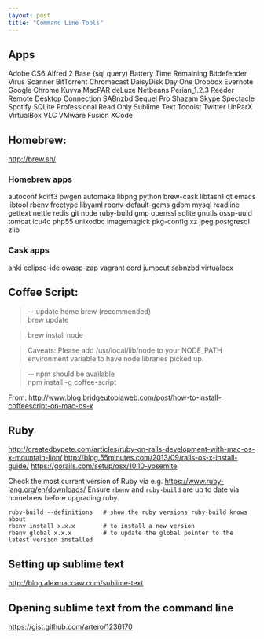 ```yaml
---
layout: post
title: "Command Line Tools"
---
```

## Apps

Adobe CS6
Alfred 2
Base (sql query)
Battery Time Remaining
Bitdefender Virus Scanner
BitTorrent
Chromecast
DaisyDisk
Day One
Dropbox
Evernote
Google Chrome
Kuvva
MacPAR deLuxe
Netbeans
Perian_1.2.3
Reeder
Remote Desktop Connection
SABnzbd
Sequel Pro
Shazam
Skype
Spectacle
Spotify
SQLite Professional Read Only
Sublime Text
Todoist
Twitter
UnRarX
VirtualBox
VLC
VMware Fusion
XCode


## Homebrew:
http://brew.sh/

### Homebrew apps

autoconf        kdiff3          pwgen
automake        libpng          python
brew-cask       libtasn1        qt
emacs           libtool         rbenv
freetype        libyaml         rbenv-default-gems
gdbm            mysql           readline
gettext         nettle          redis
git         node            ruby-build
gmp         openssl         sqlite
gnutls          ossp-uuid       tomcat
icu4c           php55           unixodbc
imagemagick     pkg-config      xz
jpeg            postgresql      zlib

### Cask apps

anki         eclipse-ide  owasp-zap    vagrant
cord         jumpcut      sabnzbd      virtualbox

## Coffee Script:

> -- update home brew (recommended)  
> brew update

> brew install node

> Caveats:
> Please add /usr/local/lib/node to your NODE_PATH environment variable to have node libraries picked up.
 
> -- npm should be available  
> npm install -g coffee-script

From: http://www.blog.bridgeutopiaweb.com/post/how-to-install-coffeescript-on-mac-os-x

## Ruby

<http://createdbypete.com/articles/ruby-on-rails-development-with-mac-os-x-mountain-lion/>
<http://blog.55minutes.com/2013/09/rails-os-x-install-guide/>
<https://gorails.com/setup/osx/10.10-yosemite>

Check the most current version of Ruby via e.g. <https://www.ruby-lang.org/en/downloads/>
Ensure `rbenv` and `ruby-build` are up to date via homebrew before upgrading ruby.

    ruby-build --definitions   # show the ruby versions ruby-build knows about
    rbenv install x.x.x        # to install a new version
    rbenv global x.x.x         # to update the global pointer to the latest version installed
    

## Setting up sublime text
<http://blog.alexmaccaw.com/sublime-text>

## Opening sublime text from the command line
<https://gist.github.com/artero/1236170>


